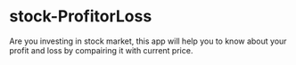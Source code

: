 # stock-ProfitorLoss
Are you investing in stock market, this app will help you to know about your profit and loss by compairing it with current price.
